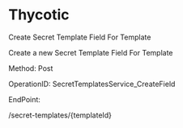 #     Thycotic


Create Secret Template Field For Template

Create a new Secret Template Field For Template

Method: Post

OperationID: SecretTemplatesService_CreateField

EndPoint:

/secret-templates/{templateId}
